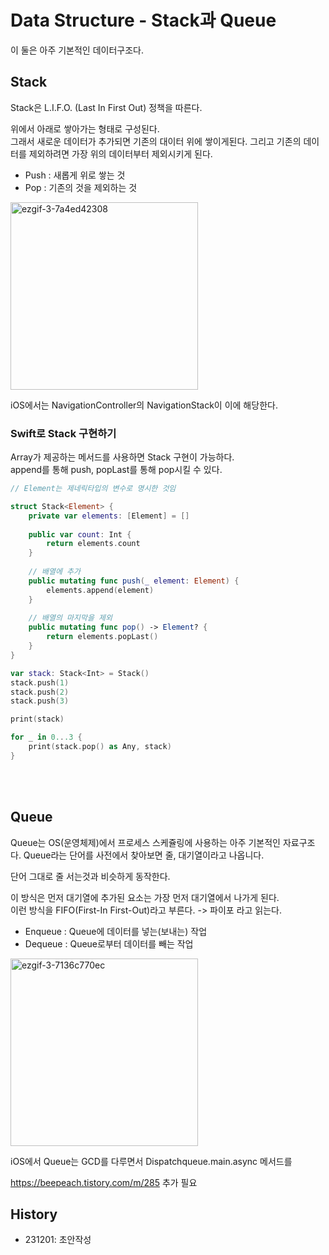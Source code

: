# Data Structure - Stack과 Queue

이 둘은 아주 기본적인 데이터구조다.  


## Stack
Stack은 L.I.F.O. (Last In First Out) 정책을 따른다. 

위에서 아래로 쌓아가는 형태로 구성된다.  
그래서 새로운 데이터가 추가되면 기존의 대이터 위에 쌓이게된다. 
그리고 기존의 데이터를 제외하려면 가장 위의 데이터부터 제외시키게 된다.   

- Push : 새롭게 위로 쌓는 것
- Pop : 기존의 것을 제외하는 것

<img width="300" alt="ezgif-3-7a4ed42308" src="https://github.com/isGeekCode/TIL/assets/76529148/8700a298-eaf3-45e1-b082-c3d222cb0efe">

iOS에서는 NavigationController의 NavigationStack이 이에 해당한다.  

### Swift로 Stack 구현하기
Array가 제공하는 메서드를 사용하면 Stack 구현이 가능하다.  
append를 통해 push, popLast를 통해 pop시킬 수 있다.  

```swift
// Element는 제네릭타입의 변수로 명시한 것임

struct Stack<Element> {
    private var elements: [Element] = []
    
    public var count: Int {
        return elements.count
    }
    
    // 배열에 추가
    public mutating func push(_ element: Element) {
        elements.append(element)
    }
    
    // 배열의 마지막을 제외
    public mutating func pop() -> Element? {
        return elements.popLast()
    }
}

var stack: Stack<Int> = Stack()
stack.push(1)
stack.push(2)
stack.push(3)

print(stack)

for _ in 0...3 {
    print(stack.pop() as Any, stack)
}

```

<br><br>

## Queue

Queue는 OS(운영체제)에서 프로세스 스케쥴링에 사용하는 아주 기본적인 자료구조다.
Queue라는 단어를 사전에서 찾아보면 줄, 대기열이라고 나옵니다.

단어 그대로 줄 서는것과 비슷하게 동작한다. 

이 방식은 먼저 대기열에 추가된 요소는 가장 먼저 대기열에서 나가게 된다.  
이런 방식을 FIFO(First-In First-Out)라고 부른다. -> 파이포 라고 읽는다. 

- Enqueue : Queue에 데이터를 넣는(보내는) 작업
- Dequeue : Queue로부터 데이터를 빼는 작업

<img width="300" alt="ezgif-3-7136c770ec" src="https://github.com/isGeekCode/TIL/assets/76529148/c2d72069-6b7f-4218-9a58-1af0f68b84ca">

iOS에서 Queue는 GCD를 다루면서 Dispatchqueue.main.async 메서드를   


https://beepeach.tistory.com/m/285
추가 필요

## History
- 231201: 초안작성

